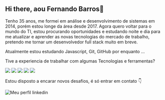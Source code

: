 ## Hi there, aou Fernando Barros👋

Tenho 35 anos, me formei em análise e desenvolvimento de sistemas em 2014, porém estou longe da área desde 2017.
Agora quero voltar para o mundo do TI, estou procurando oportunidades e estudando noite e dia para me atualizar e aprender as novas tecnologias do mercado de trabalho, pretendo me tornar um desenvolvedor full stack muito em breve.

Atualmente estou estudando Javascript, Git, GitHub por enquanto ...

Tive a experiencia de trabalhar com algumas Tecnologias e ferramentas?


<img src="https://cdn.jsdelivr.net/gh/devicons/devicon@latest/icons/html5/html5-original.svg" />
          
<img src="https://cdn.jsdelivr.net/gh/devicons/devicon@latest/icons/css3/css3-original-wordmark.svg" />
          
<img src="https://cdn.jsdelivr.net/gh/devicons/devicon@latest/icons/php/php-original.svg" />
          
<img src="https://cdn.jsdelivr.net/gh/devicons/devicon@latest/icons/mysql/mysql-original-wordmark.svg" />
          
<img src="https://cdn.jsdelivr.net/gh/devicons/devicon@latest/icons/vscode/vscode-original-wordmark.svg" />
          

Estou disposto a encarar novos desafios, é só entrar em contato 👇

<a href="https://www.linkedin.com/in/fernando-barros-2140b344/"><img src="https://github.com/user-attachments/assets/57556b6a-7bd6-4b64-8537-7e21e9629486" align="left" alt="Meu perfil linkedin" /></a>

<!--
**febarros06/febarros06** is a ✨ _special_ ✨ repository because its `README.md` (this file) appears on your GitHub profile.

Here are some ideas to get you started:

- 🔭 I’m currently working on ...
- 🌱 I’m currently learning ...
- 👯 I’m looking to collaborate on ...
- 🤔 I’m looking for help with ...
- 💬 Ask me about ...
- 📫 How to reach me: ...
- 😄 Pronouns: ...
- ⚡ Fun fact: ...
-->

